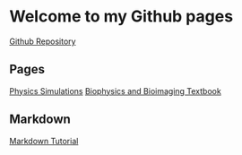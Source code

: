 # Welcome to my Github pages
[Github Repository](https://github.com/troymessina)

## Pages
[Physics Simulations](http://troymessina.github.io/simulations)
[Biophysics and Bioimaging Textbook](https://troymessina.github.io/BiophysicsBioImaging/)

## Markdown
[Markdown Tutorial](https://guides.github.com/features/mastering-markdown/)
